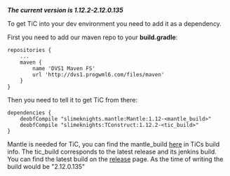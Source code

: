 _**The current version is 1.12.2-2.12.0.135**_

To get TiC into your dev environment you need to add it as a dependency.

First you need to add our maven repo to your **build.gradle**:

    repositories {
        ...
        maven {
            name 'DVS1 Maven FS'
            url 'http://dvs1.progwml6.com/files/maven'
        }
    }

Then you need to tell it to get TiC from there:

    dependencies {
        deobfCompile "slimeknights.mantle:Mantle:1.12-<mantle_build>"
        deobfCompile "slimeknights:TConstruct:1.12.2-<tic_build>"
    }

Mantle is needed for TiC, you can find the mantle_build [here](https://github.com/SlimeKnights/TinkersConstruct/blob/master/build.properties#L6) in TiCs build info.
The tic_build corresponds to the latest release and its jenkins build. You can find the latest build on the [release](https://github.com/SlimeKnights/TinkersConstruct/releases) page. As the time of writing the build would be "2.12.0.135"